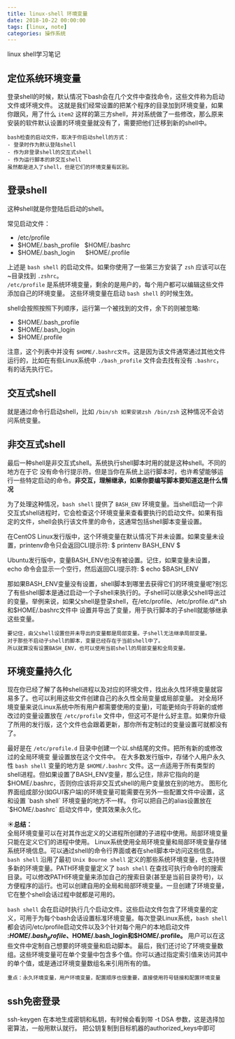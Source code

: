 ```yaml
---
title: linux-shell 环境变量
date: 2018-10-22 00:00:00
tags: [linux, note]
categories: 操作系统
---
```


linux shell学习笔记

<!-- more -->

## 定位系统环境变量
登录shell的时候，默认情况下bash会在几个文件中查找命令，这些文件称为启动文件或环境文件。
这就是我们经常设置的把某个程序的目录加到环境变量，如果你跟风，用了什么 `item2` 这样的第三方shell，并对系统做了一些修改，那么原来安装的软件默认设置的环境变量就没有了，需要把他们迁移到新的shell中。

    bash检查的启动文件，取决于你启动shell的方式：
    - 登录时作为默认登陆shell
    - 作为非登录shell的交互式shell
    - 作为运行脚本的非交互shell
    虽然都是进入了shell，但是它们的环境变量有区别。

## 登录shell
这种shell就是你登陆后启动的shell。

常见启动文件：
- /etc/profile
- $HOME/.bash_profile&nbsp;&nbsp; $HOME/.bashrc
- $HOME/.bash_login&nbsp;&nbsp;&nbsp;&nbsp;&nbsp; $HOME/.profile

上述是 `bash shell` 的启动文件。如果你使用了一些第三方安装了 `zsh` 应该可以在~目录找到 `.zshrc`。<br/>
`/etc/profile` 是系统环境变量，剩余的是用户的，每个用户都可以编辑这些文件添加自己的环境变量。
这些环境变量在启动 `bash shell` 的时候生效。

shell会按照按照下列顺序，运行第一个被找到的文件，余下的则被忽略:
- $HOME/.bash_profile  
- $HOME/.bash_login
- $HOME/.profile

注意，这个列表中并没有 `$HOME/.bashrc文件`。这是因为该文件通常通过其他文件运行的，比如在有些Linux系统中 `./bash_profile` 文件会去找有没有 `.bashrc`，有的话先执行它。

## 交互式shell
就是通过命令行启动shell，比如 `/bin/sh 如果安装zsh /bin/zsh` 这种情况不会访问系统变量。

## 非交互式shell
最后一种shell是非交互式shell。系统执行shell脚本时用的就是这种shell。不同的地方在于它
没有命令行提示符。但是当你在系统上运行脚本时，也许希望能够运行一些特定启动的命令。**非交互，理解继承，如果你要编写脚本要知道这是什么情况**

为了处理这种情况，`bash shell` 提供了 `BASH_ENV` 环境变量。当shell启动一个非交互式shell进程时，它会检查这个环境变量来查看要执行的启动文件。如果有指定的文件，shell会执行该文件里的命令，这通常包括shell脚本变量设置。

在CentOS Linux发行版中，这个环境变量在默认情况下并未设置。如果变量未设置，printenv命令只会返回CLI提示符:
$ printenv BASH_ENV $

Ubuntu发行版中，变量BASH_ENV也没有被设置。记住，如果变量未设置，echo 命令会显示一个空行，然后返回CLI提示符:
$ echo $BASH_ENV

那如果BASH_ENV变量没有设置，shell脚本到哪里去获得它们的环境变量呢?别忘了有些shell脚本是通过启动一个子shell来执行的。子shell可以继承父shell导出过的变量。举例来说，如果父shell是登录shell，在/etc/profile、/etc/profile.d/*.sh和$HOME/.bashrc文件中
设置并导出了变量，用于执行脚本的子shell就能够继承这些变量。 

    要记住，由父shell设置但并未导出的变量都是局部变量。子shell无法继承局部变量。
    对于那些不启动子shell的脚本，变量已经存在于当前shell中了。
    所以就算没有设置BASH_ENV，也可以使用当前shell的局部变量和全局变量。

## 环境变量持久化

现在你已经了解了各种shell进程以及对应的环境文件，找出永久性环境变量就容易多了。也可以利用这些文件创建自己的永久性全局变量或局部变量。
对全局环境变量来说(Linux系统中所有用户都需要使用的变量)，可能更倾向于将新的或修改过的变量设置放在 `/etc/profile` 文件中，但这可不是什么好主意。如果你升级了所用的发行版，这个文件也会跟着更新，那你所有定制过的变量设置可就都没有了。

最好是在 `/etc/profile.d` 目录中创建一个以.sh结尾的文件。把所有新的或修改过的全局环境变 量设置放在这个文件中。
在大多数发行版中，存储个人用户永久性 `bash shell` 变量的地方是 `$HOME/.bashrc` 文件。这一点适用于所有类型的shell进程。但如果设置了BASH_ENV变量，那么记住，除非它指向的是 $HOME/.bashrc，否则你应该将非交互式shell的用户变量放在别的地方。
图形化界面组成部分(如GUI客户端)的环境变量可能需要在另外一些配置文件中设置，这和设置 `bash shell` 环境变量的地方不一样。
你可以把自己的alias设置放在 `$HOME/.bashrc` 启动文件中，使其效果永久化。

:sunny:**总结：**<br/>
全局环境变量可以在对其作出定义的父进程所创建的子进程中使用。局部环境变量只能在定义它们的进程中使用。
Linux系统使用全局环境变量和局部环境变量存储系统环境信息。可以通过shell的命令行界面或者在shell脚本中访问这些信息。`bash shell` 沿用了最初 `Unix Bourne shell` 定义的那些系统环境变量，也支持很多新的环境变量。PATH环境变量定义了 `bash shell` 在查找可执行命令时的搜索目录。可以修改PATH环境变量来添加自己的搜索目录(甚至是当前目录符号)，以方便程序的运行。也可以创建自用的全局和局部环境变量。一旦创建了环境变量，它在整个shell会话过程中就都是可用的。

`bash shell` 会在启动时执行几个启动文件。这些启动文件包含了环境变量的定义，可用于为每个bash会话设置标准环境变量。每次登录Linux系统，`bash shell`  都会访问/etc/profile启动文件以及3个针对每个用户的本地启动文件 **:$HOME/.bash_profile、$HOME/.bash_login和$HOME/.profile。** 用户可以在这些文件中定制自己想要的环境变量和启动脚本。
最后，我们还讨论了环境变量数组。这些环境变量可在单个变量中包含多个值。你可以通过指定索引值来访问其中的单个值，或是通过环境变量数组名来引用所有的值。

    重点：永久环境变量，用户环境变量，配置顺序也很重要，直接使用符号链接和配置环境变量

## ssh免密登录

ssh-keygen 在本地生成密钥和私钥，有时候会看到带 -t DSA 参数，这是选择加密算法，一般用默认就行。
把公钥复制到目标机器的authorized_keys中即可

